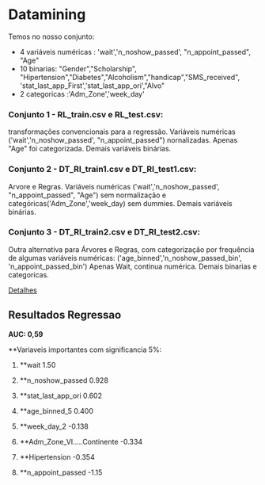 # Datamining
Temos no nosso conjunto: 
  * 4 variáveis numéricas : 'wait','n_noshow_passed', "n_appoint_passed", "Age" 
  * 10 binarias: "Gender","Scholarship", "Hipertension","Diabetes","Alcoholism","handicap","SMS_received", 'stat_last_app_First','stat_last_app_ori',"Alvo"
  * 2 categoricas :'Adm_Zone','week_day'
  
  
### Conjunto 1 - RL_train.csv e RL_test.csv:
transformações convencionais para a regressão. 
Variáveis numéricas ('wait','n_noshow_passed', "n_appoint_passed") nornalizadas. Apenas "Age" foi categorizada. 
Demais variáveis binárias.

### Conjunto 2 - DT_RI_train1.csv e DT_RI_test1.csv:
Arvore e Regras.
Variáveis numéricas ('wait','n_noshow_passed', "n_appoint_passed", "Age") sem normalização e categóricas('Adm_Zone','week_day) sem dummies. 
Demais variáveis binárias.

### Conjunto 3 - DT_RI_train2.csv e DT_RI_test2.csv:
Outra alternativa para Árvores e Regras, com categorização por frequência de algumas variáveis numéricas:
('age_binned','n_noshow_passed_bin', 'n_appoint_passed_bin')
Apenas Wait, continua numérica. Demais binarias e categoricas.


[Detalhes](StoryTelling.ipynb)


## Resultados Regressao
**AUC: 0,59**
 
 **Variaveis importantes com significancia 5%:
 

  
 
1. **wait                         1.50     
2. **n_noshow_passed              0.928    
3. **stat_last_app_ori            0.602    
4. **age_binned_5                 0.400    
 
4. **week_day_2                   -0.138    
3. **Adm_Zone_VI.....Continente   -0.334    
2. **Hipertension                 -0.354  
1. **n_appoint_passed             -1.15    
